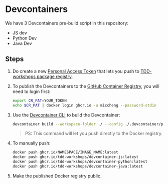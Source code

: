 # Devcontainers

We have 3 Devcontainers pre-build script in this repository:

- JS dev
- Python Dev
- Java Dev

## Steps

1. Do create a new [Personal Access Token](https://docs.github.com/en/authentication/keeping-your-account-and-data-secure/managing-your-personal-access-tokens) that lets you push to [TDD-workshops package registry](https://github.com/orgs/tdd-workshops/packages).

2. To publish the Devcontainers to the [GitHub Container Registry](https://docs.github.com/en/packages/working-with-a-github-packages-registry/working-with-the-container-registry), you will need to login first:

   ```bash
   export CR_PAT=YOUR_TOKEN
   echo $CR_PAT | docker login ghcr.io -u miccheng --password-stdin
   ```

3. Use the [Devcontainer CLI](https://github.com/devcontainers/cli) to build the Devcontainer:

   ```bash
   devcontainer build --workspace-folder ./ --config ./.devcontainer/python-dev/devcontainer.json --platform "linux/amd64" --image-name ghcr.io/tdd-workshops/devcontainer-python --push true
   ```

   > PS: This command will let you push directly to the Docker registry.

4. To manually push:

   ```bash
   docker push ghcr.io/NAMESPACE/IMAGE_NAME:latest
   docker push ghcr.io/tdd-workshops/devcontainer-js:latest
   docker push ghcr.io/tdd-workshops/devcontainer-python:latest
   docker push ghcr.io/tdd-workshops/devcontainer-java:latest
   ```

5. Make the published Docker registry public.
